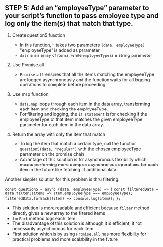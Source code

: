 ## STEP 5: Add an “employeeType” parameter to your script’s function to pass employee type and log only the item(s) that match that type.

1. Create question5 function
    - In this function, it takes two parameters `(data, employeeType)` "employeeType" is added as parameter
    - `data` is an array of items, while `employeeType` is a string parameter

2. Use Promise.all
    - `Promise.all` ensures that all the items matching the employeeType are logged asynchronously and the function waits for all logging operations to complete before proceeding.

3. Use map function
    - `data.map` loops through each item in the data array, transforming each item and checking the employeeType.
    - For filtering and logging, the `if statement` is for checking if the employeeType of that item matches the given employeeType parameter for each item in the data array.

4. Return the array with only the item that match
    - To log the item that match a certain type, call the function `question5(data, "regular")` with the chosen employeeType parameter on the promise chain
    - Advantage of this solution is for asynchronous flexibility which means performing more complex asynchronous operations for each item in the future like fetching of additional data. 


Another simpler solution for this problem is thru filtering:

`const question5 = async (data, employeeType) => {`
    `const filteredData = data.filter((item) => item.employeeType === employeeType);`
    `filteredData.forEach((item) => console.log(item));`
`};`

- This solution is more readable and efficient because `filter` method directly gives a new array to the filtered items
- `forEach` method logs each item
- The disadvantage of this solution is although it is efficient, it not necessarily asynchronous for each item
- First solution which is by using `Promise.all` has more flexibility for practical problems and more scalability in the future



